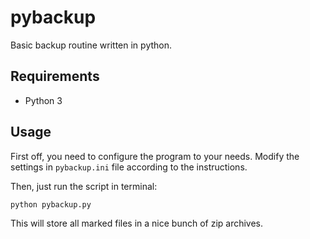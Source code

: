 # pybackup
Basic backup routine written in python.

## Requirements
- Python 3

## Usage
First off, you need to configure the program to your needs. Modify the settings in `pybackup.ini` file according to the instructions.

Then, just run the script in terminal:
```
python pybackup.py
```

This will store all marked files in a nice bunch of zip archives.
